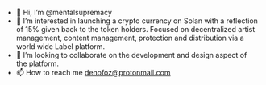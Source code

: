 - 👋 Hi, I’m @mentalsupremacy
- 👀 I’m interested in launching a crypto currency on Solan with a reflection of 15% given back to the token holders. Focused on decentralized artist management, content management, protection and distribution via a world wide Label platform. 
- 💞️ I’m looking to collaborate on the development and design aspect of the platform.
- 📫 How to reach me denofoz@protonmail.com

<!---
mentalsupremacy/mentalsupremacy is a ✨ special ✨ repository because its `README.md` (this file) appears on your GitHub profile.
You can click the Preview link to take a look at your changes.
--->
